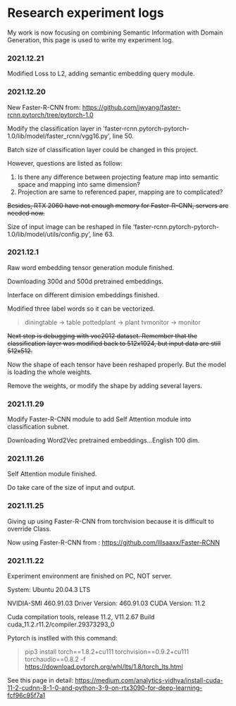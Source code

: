 # Research experiment logs

My work is now focusing on combining Semantic Information with Domain Generation, this page is used to write my experiment log. 

### 2021.12.21

Modified Loss to L2, adding semantic embedding query module.

### 2021.12.20

New Faster-R-CNN from: https://github.com/jwyang/faster-rcnn.pytorch/tree/pytorch-1.0

Modify the classification layer in 'faster-rcnn.pytorch-pytorch-1.0/lib/model/faster_rcnn/vgg16.py', line 50.

Batch size of classification layer could be changed in this project.

However, questions are listed as follow:

1. Is there any difference between projecting feature map into semantic space and mapping into same dimension?
2. Projection are same to referenced paper, mapping are to complicated?

~~Besides, RTX 2060 have not enough memory for Faster-R-CNN, servers are needed now.~~

Size of input image can be reshaped in file ‘faster-rcnn.pytorch-pytorch-1.0/lib/model/utils/config.py’, line 63.


### 2021.12.1

Raw word embedding tensor generation module finished.

Downloading 300d and 500d pretrained embeddings.

Interface on different dimision embeddings finished.

Modified three label words so it can be vectorized.

>diningtable -> table
>pottedplant -> plant
>tvmonitor -> monitor

~~Next step is debugging with voc2012 dataset. Remember that the classification layer was modified back to 512x1024, but input data are still 512x512.~~

Now the shape of each tensor have been reshaped properly. But the model is loading the whole weights.

Remove the weights, or modify the shape by adding several layers.


### 2021.11.29

Modify Faster-R-CNN module to add Self Attention module into classification subnet.

Downloading Word2Vec pretrained embeddings...English 100 dim.

### 2021.11.26

Self Attention module finished.

Do take care of the size of input and output.


### 2021.11.25

Giving up using Faster-R-CNN from torchvision because it is difficult to override Class.

Now using Faster-R-CNN from : https://github.com/lllsaaxx/Faster-RCNN

### 2021.11.22

Experiment environment are finished on PC, NOT server.

System: Ubuntu 20.04.3 LTS

NVIDIA-SMI 460.91.03    Driver Version: 460.91.03    CUDA Version: 11.2

Cuda compilation tools, release 11.2, V11.2.67   Build cuda_11.2.r11.2/compiler.29373293_0

Pytorch is instlled with this command:
>pip3 install torch==1.8.2+cu111 torchvision==0.9.2+cu111 torchaudio==0.8.2 -f https://download.pytorch.org/whl/lts/1.8/torch_lts.html

See this page in detail: https://medium.com/analytics-vidhya/install-cuda-11-2-cudnn-8-1-0-and-python-3-9-on-rtx3090-for-deep-learning-fcf96c95f7a1
